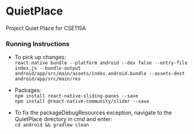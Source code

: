 # QuietPlace
Project Quiet Place for CSE115A

### Running Instructions

* To pick up changes:  
`react-native bundle --platform android --dev false --entry-file index.js --bundle-output android/app/src/main/assets/index.android.bundle --assets-dest android/app/src/main/res`

* Packages:  
  `npm install react-native-sliding-panes --save`  
  `npm install @react-native-community/slider --save`

* To fix the packageDebugResources exception, navigate to the QuietPlace directory in cmd and enter:  
  `cd android && gradlew clean`
